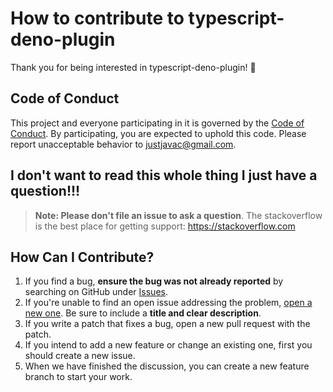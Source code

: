 # How to contribute to typescript-deno-plugin

Thank you for being interested in typescript-deno-plugin! :tada:

## Code of Conduct

This project and everyone participating in it is governed by the [Code of Conduct](CODE_OF_CONDUCT.md).
By participating, you are expected to uphold this code.
Please report unacceptable behavior to [justjavac@gmail.com](mailto:justjavac@gmail.com).

## I don't want to read this whole thing I just have a question!!!

> **Note: Please don't file an issue to ask a question**. The stackoverflow is the best place for getting support: <https://stackoverflow.com>

## How Can I Contribute?

1. If you find a bug, **ensure the bug was not already reported** by searching on GitHub under [Issues](https://github.com/justjavac/typescript-deno-plugin/issues).
2. If you're unable to find an open issue addressing the problem, [open a new one](https://github.com/justjavac/typescript-deno-plugin/issues/new). Be sure to include a **title and clear description**.
3. If you write a patch that fixes a bug, open a new pull request with the patch.
4. If you intend to add a new feature or change an existing one, first you should create a new issue. 
5. When we have finished the discussion, you can create a new feature branch to start your work.
